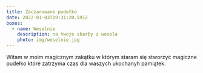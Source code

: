 ```yaml
---
title: Zaczarowane pudełko
date: 2022-01-03T19:31:20.591Z
boxes:
  - name: Weselnie
    description: na twoje skarby z wesela
    photo: img/weselnie.jpg
---
```


Witam w moim magicznym zakątku w którym staram się stworzyć magiczne pudełko które zatrzyma czas dla waszych ukochanyh pamiątek.
